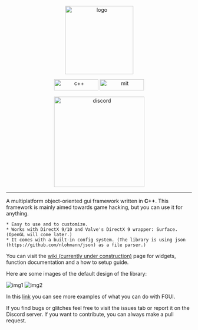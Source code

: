<p align="center">
  <img width="185" src="resources/repo/fgui_logo.png" alt="logo">
</p>

<p align="center">
    <a href="https://en.wikipedia.org/wiki/C%2B%2B"><img width="120" height="30" src="resources/repo/language.svg" alt="c++"></a>
    <a href="https://github.com/otvv/fgui/blob/master/LICENSE"><img width="120" height="30" src="resources/repo/license.svg" alt="mit"></a>
</p>

<p align="center"> 
  <a href="https://discord.gg/jF3psdk"><img width="245" src="https://discord.com/api/guilds/626007641037996073/widget.png?style=banner3" alt="discord"></a>
</p>

***

A multiplatform object-oriented gui framework written in **C++**. This framework is mainly aimed towards game hacking, but you can use it for anything.

	* Easy to use and to customize.
	* Works with DirectX 9/10 and Valve's DirectX 9 wrapper: Surface. (OpenGL will come later.)
	* It comes with a built-in config system. (The library is using json (https://github.com/nlohmann/json) as a file parser.)

You can visit the [wiki (currently under construction)](https://github.com/otvv/fgui/wiki) page for widgets, function documentation and a how to setup guide.

Here are some images of the default design of the library:

![img1](resources/repo/fgui_default_layout_1.png)
![img2](resources/repo/fgui_default_layout_2.png)

In this [link](https://github.com/otvv/fgui/tree/master/resources) you can see more examples of what you can do with FGUI.

If you find bugs or glitches feel free to visit the issues tab or report it on the Discord server. 
If you want to contribute, you can always make a pull request.
